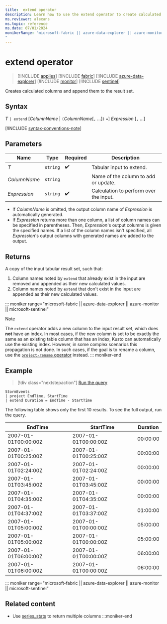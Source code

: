 ```yaml
---
title:  extend operator
description: Learn how to use the extend operator to create calculated columns and append them to the result set.
ms.reviewer: alexans
ms.topic: reference
ms.date: 07/01/2024
monikerRange: "microsoft-fabric || azure-data-explorer || azure-monitor || microsoft-sentinel 
"
---
```

# extend operator

> [!INCLUDE [applies](../includes/applies-to-version/applies.md)] [!INCLUDE [fabric](../includes/applies-to-version/fabric.md)] [!INCLUDE [azure-data-explorer](../includes/applies-to-version/azure-data-explorer.md)] [!INCLUDE [monitor](../includes/applies-to-version/monitor.md)] [!INCLUDE [sentinel](../includes/applies-to-version/sentinel.md)] 


Creates calculated columns and append them to the result set.

## Syntax

*T* `| extend` [*ColumnName* | `(`*ColumnName*[`,` ...]`)` `=`] *Expression* [`,` ...]

[!INCLUDE [syntax-conventions-note](../includes/syntax-conventions-note.md)]

## Parameters

| Name | Type | Required | Description |
|--|--|--|--|
| *T* | `string` |  :heavy_check_mark: | Tabular input to extend. |
| *ColumnName* | `string` | | Name of the column to add or update. |
| *Expression* | `string` |  :heavy_check_mark: | Calculation to perform over the input.|

* If *ColumnName* is omitted, the output column name of *Expression* is automatically generated.
* If *Expression* returns more than one column, a list of column names can be specified in parentheses. Then, *Expression*'s output columns is given the specified names. If a list of the column names isn't specified, all *Expression*'s output columns with generated names are added to the output.

## Returns

A copy of the input tabular result set, such that:

1. Column names noted by `extend` that already exist in the input are removed
   and appended as their new calculated values.
1. Column names noted by `extend` that don't exist in the input are appended
   as their new calculated values.

::: moniker range="microsoft-fabric || azure-data-explorer || azure-monitor || microsoft-sentinel"
> [!NOTE]
> The `extend` operator adds a new column to the input result set, which does
  **not** have an index. In most cases, if the new column is set to be exactly
  the same as an existing table column that has an index, Kusto can automatically
  use the existing index. However, in some complex scenarios this propagation is
  not done. In such cases, if the goal is to rename a column, use the [`project-rename` operator](project-rename-operator.md) instead.
::: moniker-end

## Example

> [!div class="nextstepaction"]
> <a href="https://dataexplorer.azure.com/clusters/help/databases/Samples?query=H4sIAAAAAAAAAwsuyS/KdS1LzSsp5qpRKCjKz0pNLlFwzUsJycxN1VEILkksKgExgZKpFSWpeSkKLqVFiSWZ+XkKtjBlCroIdQCqSrMYUAAAAA==" target="_blank">Run the query</a>

```kusto
StormEvents
| project EndTime, StartTime
| extend Duration = EndTime - StartTime
```

The following table shows only the first 10 results. To see the full output, run the query.

|EndTime|StartTime|Duration|
|--|--|--|
|2007-01-01T00:00:00Z| 2007-01-01T00:00:00Z |00:00:00|
|2007-01-01T00:25:00Z| 2007-01-01T00:25:00Z |00:00:00|
|2007-01-01T02:24:00Z| 2007-01-01T02:24:00Z |00:00:00|
|2007-01-01T03:45:00Z| 2007-01-01T03:45:00Z |00:00:00|
|2007-01-01T04:35:00Z| 2007-01-01T04:35:00Z |00:00:00|
|2007-01-01T04:37:00Z| 2007-01-01T03:37:00Z |01:00:00|
|2007-01-01T05:00:00Z| 2007-01-01T00:00:00Z |05:00:00|
|2007-01-01T05:00:00Z| 2007-01-01T00:00:00Z |05:00:00|
|2007-01-01T06:00:00Z| 2007-01-01T00:00:00Z |06:00:00|
|2007-01-01T06:00:00Z| 2007-01-01T00:00:00Z |06:00:00|

::: moniker range="microsoft-fabric || azure-data-explorer || azure-monitor || microsoft-sentinel"
## Related content

* Use [series_stats](series-stats-function.md) to return multiple columns
:::moniker-end
